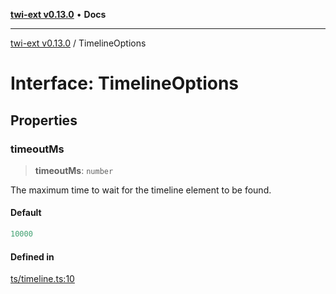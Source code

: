 [**twi-ext v0.13.0**](../README.md) • **Docs**

***

[twi-ext v0.13.0](../README.md) / TimelineOptions

# Interface: TimelineOptions

## Properties

### timeoutMs

> **timeoutMs**: `number`

The maximum time to wait for the timeline element to be found.

#### Default

```ts
10000
```

#### Defined in

[ts/timeline.ts:10](https://github.com/Robot-Inventor/twi-ext/blob/a1ec3fb52ced3be3134dfa444de58ad83a671ce0/src/ts/timeline.ts#L10)
